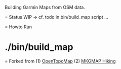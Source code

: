 Building Garmin Maps from OSM data.

= Status
WIP -> cf. todo in bin/build_map script ...

= Howto Run
# ./bin/build_map

= Forked from
(1) [OpenTopoMap](https://github.com/der-stefan/OpenTopoMap)
(2) [MKGMAP Hiking](https://github.com/vibrog/mkgmap-hiking)
